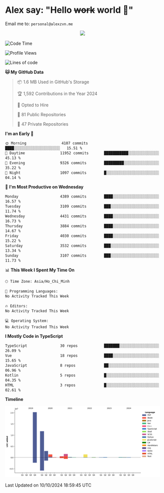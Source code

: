 # Alex say: "Hello ~~work~~ world 🐾"
Email me to: `personal@alexzvn.me`


<p align=center>
  <a href="https://skillicons.dev">
    <img src="https://skillicons.dev/icons?i=ts,js,php,nodejs,bun,vue,nuxt,react,svelte,tauri,laravel,rust,mongodb,docker,electron,redis,rabbitmq,tailwind,git,cloudflare,elysia,mysql,nginx,rollupjs,sentry,ubuntu,yarn,html,css,vite" />
  </a>
</p>

<!--START_SECTION:waka-->
![Code Time](http://img.shields.io/badge/Code%20Time-1%2C066%20hrs%2055%20mins-blue)

![Profile Views](http://img.shields.io/badge/Profile%20Views-0-blue)

![Lines of code](https://img.shields.io/badge/From%20Hello%20World%20I%27ve%20Written-40.6%20million%20lines%20of%20code-blue)

**🐱 My GitHub Data** 

> 📦 1.6 MB Used in GitHub's Storage 
 > 
> 🏆 1,592 Contributions in the Year 2024
 > 
> 💼 Opted to Hire
 > 
> 📜 81 Public Repositories 
 > 
> 🔑 47 Private Repositories 
 > 
**I'm an Early 🐤** 

```text
🌞 Morning                4107 commits        ████░░░░░░░░░░░░░░░░░░░░░   15.51 % 
🌆 Daytime                11952 commits       ███████████░░░░░░░░░░░░░░   45.13 % 
🌃 Evening                9326 commits        █████████░░░░░░░░░░░░░░░░   35.22 % 
🌙 Night                  1097 commits        █░░░░░░░░░░░░░░░░░░░░░░░░   04.14 % 
```
📅 **I'm Most Productive on Wednesday** 

```text
Monday                   4389 commits        ████░░░░░░░░░░░░░░░░░░░░░   16.57 % 
Tuesday                  3109 commits        ███░░░░░░░░░░░░░░░░░░░░░░   11.74 % 
Wednesday                4431 commits        ████░░░░░░░░░░░░░░░░░░░░░   16.73 % 
Thursday                 3884 commits        ████░░░░░░░░░░░░░░░░░░░░░   14.67 % 
Friday                   4030 commits        ████░░░░░░░░░░░░░░░░░░░░░   15.22 % 
Saturday                 3532 commits        ███░░░░░░░░░░░░░░░░░░░░░░   13.34 % 
Sunday                   3107 commits        ███░░░░░░░░░░░░░░░░░░░░░░   11.73 % 
```


📊 **This Week I Spent My Time On** 

```text
🕑︎ Time Zone: Asia/Ho_Chi_Minh

💬 Programming Languages: 
No Activity Tracked This Week

🔥 Editors: 
No Activity Tracked This Week

💻 Operating System: 
No Activity Tracked This Week
```

**I Mostly Code in TypeScript** 

```text
TypeScript               30 repos            ███████░░░░░░░░░░░░░░░░░░   26.09 % 
Vue                      18 repos            ████░░░░░░░░░░░░░░░░░░░░░   15.65 % 
JavaScript               8 repos             ██░░░░░░░░░░░░░░░░░░░░░░░   06.96 % 
Kotlin                   5 repos             █░░░░░░░░░░░░░░░░░░░░░░░░   04.35 % 
HTML                     3 repos             █░░░░░░░░░░░░░░░░░░░░░░░░   02.61 % 
```



**Timeline**

![Lines of Code chart](https://raw.githubusercontent.com/alexzvn/alexzvn/main/assets/bar_graph.png)


 Last Updated on 10/10/2024 18:59:45 UTC
<!--END_SECTION:waka-->

